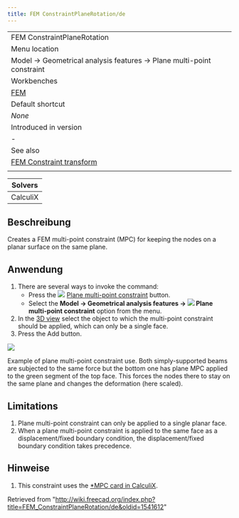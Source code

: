 ```yaml
---
title: FEM ConstraintPlaneRotation/de
---
```

|  |
| --- |
| FEM ConstraintPlaneRotation |
| Menu location |
| Model → Geometrical analysis features → Plane multi-point constraint |
| Workbenches |
| [FEM](/FEM_Workbench "FEM Workbench") |
| Default shortcut |
| *None* |
| Introduced in version |
| - |
| See also |
| [FEM Constraint transform](/FEM_ConstraintTransform "FEM ConstraintTransform") |
|  |

| Solvers |
| --- |
| CalculiX |

## Beschreibung

Creates a FEM multi-point constraint (MPC) for keeping the nodes on a planar surface on the same plane.

## Anwendung

1. There are several ways to invoke the command:
   * Press the ![](/images/FEM_ConstraintPlaneRotation.svg) [Plane multi-point constraint](/FEM_ConstraintPlaneRotation "FEM ConstraintPlaneRotation") button.
   * Select the **Model → Geometrical analysis features → ![](/images/FEM_ConstraintPlaneRotation.svg) Plane multi-point constraint** option from the menu.
2. In the [3D view](/3D_view "3D view") select the object to which the multi-point constraint should be applied, which can only be a single face.
3. Press the Add button.

![](/images/FEM_plane_rotation_constraint_example.PNG)

Example of plane multi-point constraint use. Both simply-supported beams are subjected to the same force but the bottom one has plane MPC applied to the green segment of the top face. This forces the nodes there to stay on the same plane and changes the deformation (here scaled).

## Limitations

1. Plane multi-point constraint can only be applied to a single planar face.
2. When a plane multi-point constraint is applied to the same face as a displacement/fixed boundary condition, the displacement/fixed boundary condition takes precedence.

## Hinweise

1. This constraint uses the [\*MPC card in CalculiX](http://web.mit.edu/calculix_v2.7/CalculiX/ccx_2.7/doc/ccx/node220.html).

Retrieved from "<http://wiki.freecad.org/index.php?title=FEM_ConstraintPlaneRotation/de&oldid=1541612>"